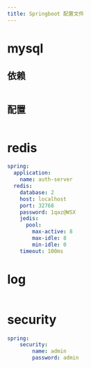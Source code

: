 ```yaml
---
title: Springboot 配置文件
---
```


# mysql

## 依赖

```xml
```

## 配置

```yaml
```



# redis

```yaml
spring:
  application:
    name: auth-server
  redis:
    database: 2
    host: localhost
    port: 32768
    password: 1qaz@WSX
    jedis:
      pool:
        max-active: 8
        max-idle: 8
        min-idle: 0
    timeout: 100ms
```



# log

```yaml
```

# security

```yaml
spring:
	security:
		name: admin
		password: admin
```





```
```




